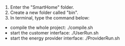 1. Enter the "SmartHome" folder.  
2. Create a new folder called "bin".  
3. In terminal, type the command below:  
* compile the whole project: ./compile.sh
* start the customer interface: ./UserRun.sh
* start the energy provider interface: ./ProviderRun.sh